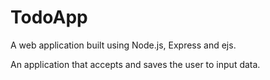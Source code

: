 # TodoApp

A web application built using Node.js, Express and ejs.

An application that accepts and saves the user to input data.
